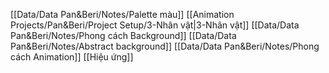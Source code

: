 
[[Data/Data Pan&Beri/Notes/Palette màu]]
[[Animation Projects/Pan&Beri/Project Setup/3-Nhân vật|3-Nhân vật]]
[[Data/Data Pan&Beri/Notes/Phong cách Background]]
[[Data/Data Pan&Beri/Notes/Abstract background]]
[[Data/Data Pan&Beri/Notes/Phong cách Animation]]
[[Hiệu ứng]]


